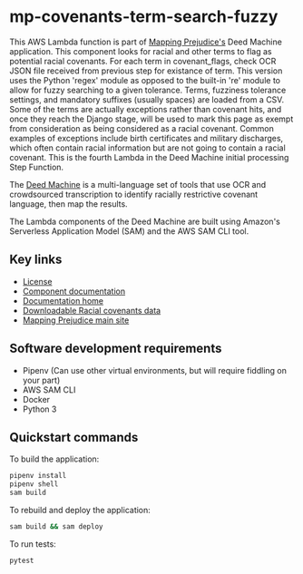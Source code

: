 # mp-covenants-term-search-fuzzy

This AWS Lambda function is part of [Mapping Prejudice's](https://mappingprejudice.umn.edu/) Deed Machine application. This component looks for racial and other terms to flag as potential racial covenants. For each term in covenant_flags, check OCR JSON file received from previous step for existance of term. This version uses the Python 'regex' module as opposed to the built-in 're' module to allow for fuzzy searching to a given tolerance. Terms, fuzziness tolerance settings, and mandatory suffixes (usually spaces) are loaded from a CSV. Some of the terms are actually exceptions rather than covenant hits, and once they reach the Django stage, will be used to mark this page as exempt from consideration as being considered as a racial covenant. Common examples of exceptions include birth certificates and military discharges, which often contain racial information but are not going to contain a racial covenant. This is the fourth Lambda in the Deed Machine initial processing Step Function.

The [Deed Machine](https://github.com/UMNLibraries/racial_covenants_processor/) is a multi-language set of tools that use OCR and crowdsourced transcription to identify racially restrictive covenant language, then map the results.

The Lambda components of the Deed Machine are built using Amazon's Serverless Application Model (SAM) and the AWS SAM CLI tool.

## Key links
- [License](https://github.com/UMNLibraries/racial_covenants_processor/blob/main/LICENSE)
- [Component documentation](https://the-deed-machine.readthedocs.io/en/latest/modules/lambdas/mp-covenants-term-search-fuzzy.html)
- [Documentation home](https://the-deed-machine.readthedocs.io/en/latest/)
- [Downloadable Racial covenants data](https://github.com/umnlibraries/mp-us-racial-covenants)
- [Mapping Prejudice main site](https://mappingprejudice.umn.edu/)

## Software development requirements
- Pipenv (Can use other virtual environments, but will require fiddling on your part)
- AWS SAM CLI
- Docker
- Python 3

## Quickstart commands

To build the application:

```bash
pipenv install
pipenv shell
sam build
```

To rebuild and deploy the application:

```bash
sam build && sam deploy
```

To run tests:

```bash
pytest
```